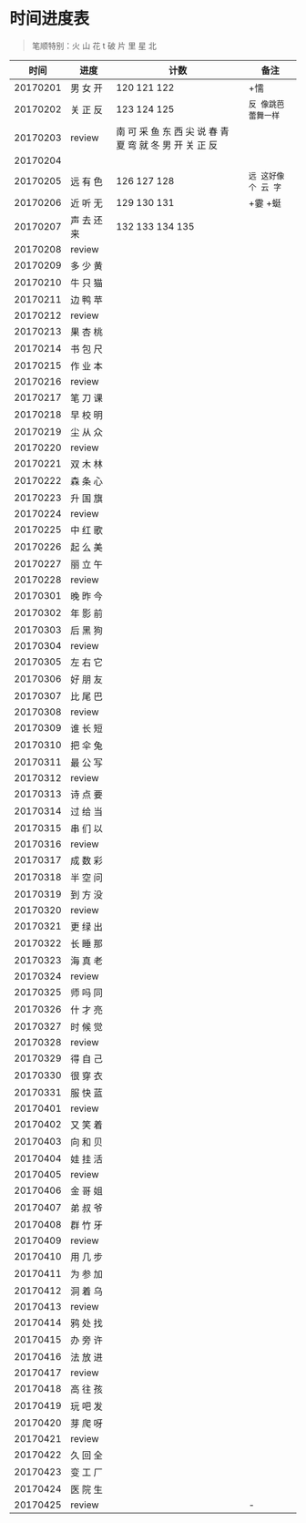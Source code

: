 # 时间进度表
> 笔顺特别：火 山 花 t 破 片 里 星 北

|时间|进度|计数|备注|
|---|---|---|---|
|20170201|男 女 开|120 121 122|+懦|
|20170202|关 正 反|123 124 125|`反 像跳芭蕾舞一样`|
|20170203|review|南 可 采 鱼 东 西 尖 说 春 青 夏 弯 就 冬 男 开 关 正 反||
|20170204||||
|20170205|远 有 色|126 127 128|`远 这好像个 云 字`|
|20170206|近 听 无|129 130 131|+霎 +蜓|
|20170207|声 去 还 来|132 133 134 135||
|20170208|review|||
|20170209|多 少 黄|||
|20170210|牛 只 猫|||
|20170211|边 鸭 苹|||
|20170212|review|||
|20170213|果 杏 桃|||
|20170214|书 包 尺|||
|20170215|作 业 本|||
|20170216|review|||
|20170217|笔 刀 课|||
|20170218|早 校 明|||
|20170219|尘 从 众|||
|20170220|review|||
|20170221|双 木 林|||
|20170222|森 条 心|||
|20170223|升 国 旗|||
|20170224|review|||
|20170225|中 红 歌|||
|20170226|起 么 美|||
|20170227|丽 立 午|||
|20170228|review|||
|20170301|晚 昨 今|||
|20170302|年 影 前|||
|20170303|后 黑 狗|||
|20170304|review|||
|20170305|左 右 它|||
|20170306|好 朋 友|||
|20170307|比 尾 巴|||
|20170308|review|||
|20170309|谁 长 短|||
|20170310|把 伞 兔|||
|20170311|最 公 写|||
|20170312|review|||
|20170313|诗 点 要|||
|20170314|过 给 当|||
|20170315|串 们 以|||
|20170316|review|||
|20170317|成 数 彩|||
|20170318|半 空 问|||
|20170319|到 方 没|||
|20170320|review|||
|20170321|更 绿 出|||
|20170322|长 睡 那|||
|20170323|海 真 老|||
|20170324|review|||
|20170325|师 吗 同|||
|20170326|什 才 亮|||
|20170327|时 候 觉|||
|20170328|review|||
|20170329|得 自 己|||
|20170330|很 穿 衣|||
|20170331|服 快 蓝|||
|20170401|review|||
|20170402|又 笑 着|||
|20170403|向 和 贝|||
|20170404|娃 挂 活|||
|20170405|review|||
|20170406|金 哥 姐|||
|20170407|弟 叔 爷|||
|20170408|群 竹 牙|||
|20170409|review|||
|20170410|用 几 步|||
|20170411|为 参 加|||
|20170412|洞 着 乌|||
|20170413|review|||
|20170414|鸦 处 找|||
|20170415|办 旁 许|||
|20170416|法 放 进|||
|20170417|review|||
|20170418|高 往 孩|||
|20170419|玩 吧 发|||
|20170420|芽 爬 呀|||
|20170421|review|||
|20170422|久 回 全|||
|20170423|变 工 厂|||
|20170424|医 院 生|||
|20170425|review||-|